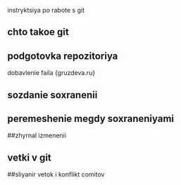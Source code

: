 instryktsiya po rabote s git

## chto takoe git

## podgotovka repozitoriya
dobavlenie faila {gruzdeva.ru}
## sozdanie soxranenii

## peremeshenie megdy soxraneniyami

##zhyrnal izmenenii

## vetki v git

##sliyanir vetok i konflikt comitov